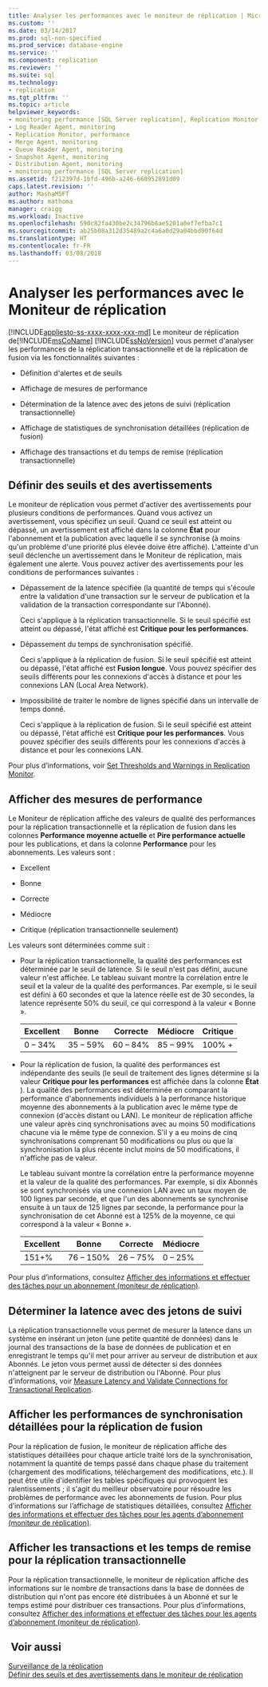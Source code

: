 ```yaml
---
title: Analyser les performances avec le moniteur de réplication | Microsoft Docs
ms.custom: ''
ms.date: 03/14/2017
ms.prod: sql-non-specified
ms.prod_service: database-engine
ms.service: ''
ms.component: replication
ms.reviewer: ''
ms.suite: sql
ms.technology:
- replication
ms.tgt_pltfrm: ''
ms.topic: article
helpviewer_keywords:
- monitoring performance [SQL Server replication], Replication Monitor
- Log Reader Agent, monitoring
- Replication Monitor, performance
- Merge Agent, monitoring
- Queue Reader Agent, monitoring
- Snapshot Agent, monitoring
- Distribution Agent, monitoring
- monitoring performance [SQL Server replication]
ms.assetid: f212397d-1bfd-496b-a246-668952891d09
caps.latest.revision: ''
author: MashaMSFT
ms.author: mathoma
manager: craigg
ms.workload: Inactive
ms.openlocfilehash: 590c82fa430be2c34796b6ae5201a0ef7efba7c1
ms.sourcegitcommit: ab25b08a312d35489a2c4a6a0d29a04bbd90f64d
ms.translationtype: HT
ms.contentlocale: fr-FR
ms.lasthandoff: 03/08/2018
---
```

# <a name="monitor-performance-with-replication-monitor"></a>Analyser les performances avec le Moniteur de réplication
[!INCLUDE[appliesto-ss-xxxx-xxxx-xxx-md](../../../includes/appliesto-ss-xxxx-xxxx-xxx-md.md)]
  Le moniteur de réplication de[!INCLUDE[msCoName](../../../includes/msconame-md.md)] [!INCLUDE[ssNoVersion](../../../includes/ssnoversion-md.md)] vous permet d'analyser les performances de la réplication transactionnelle et de la réplication de fusion via les fonctionnalités suivantes :  
  
-   Définition d'alertes et de seuils  
  
-   Affichage de mesures de performance  
  
-   Détermination de la latence avec des jetons de suivi (réplication transactionnelle)  
  
-   Affichage de statistiques de synchronisation détaillées (réplication de fusion)  
  
-   Affichage des transactions et du temps de remise (réplication transactionnelle)  
  
## <a name="set-warnings-and-thresholds"></a>Définir des seuils et des avertissements  
 Le moniteur de réplication vous permet d'activer des avertissements pour plusieurs conditions de performances. Quand vous activez un avertissement, vous spécifiez un seuil. Quand ce seuil est atteint ou dépassé, un avertissement est affiché dans la colonne **État** pour l'abonnement et la publication avec laquelle il se synchronise (à moins qu'un problème d'une priorité plus élevée doive être affiché). L'atteinte d'un seuil déclenche un avertissement dans le Moniteur de réplication, mais également une alerte. Vous pouvez activer des avertissements pour les conditions de performances suivantes :  
  
-   Dépassement de la latence spécifiée (la quantité de temps qui s'écoule entre la validation d'une transaction sur le serveur de publication et la validation de la transaction correspondante sur l'Abonné).  
  
     Ceci s'applique à la réplication transactionnelle. Si le seuil spécifié est atteint ou dépassé, l'état affiché est **Critique pour les performances**.  
  
-   Dépassement du temps de synchronisation spécifié.  
  
     Ceci s'applique à la réplication de fusion. Si le seuil spécifié est atteint ou dépassé, l'état affiché est **Fusion longue**. Vous pouvez spécifier des seuils différents pour les connexions d'accès à distance et pour les connexions LAN (Local Area Network).  
  
-   Impossibilité de traiter le nombre de lignes spécifié dans un intervalle de temps donné.  
  
     Ceci s'applique à la réplication de fusion. Si le seuil spécifié est atteint ou dépassé, l'état affiché est **Critique pour les performances**. Vous pouvez spécifier des seuils différents pour les connexions d'accès à distance et pour les connexions LAN.  
  
 Pour plus d’informations, voir [Set Thresholds and Warnings in Replication Monitor](../../../relational-databases/replication/monitor/set-thresholds-and-warnings-in-replication-monitor.md).  
  
## <a name="view-performance-measurements"></a>Afficher des mesures de performance  
 Le Moniteur de réplication affiche des valeurs de qualité des performances pour la réplication transactionnelle et la réplication de fusion dans les colonnes **Performance moyenne actuelle** et **Pire performance actuelle** pour les publications, et dans la colonne **Performance** pour les abonnements. Les valeurs sont :  
  
-   Excellent  
  
-   Bonne  
  
-   Correcte  
  
-   Médiocre  
  
-   Critique (réplication transactionnelle seulement)  
  
 Les valeurs sont déterminées comme suit :  
  
-   Pour la réplication transactionnelle, la qualité des performances est déterminée par le seuil de latence. Si le seuil n'est pas défini, aucune valeur n'est affichée. Le tableau suivant montre la corrélation entre le seuil et la valeur de la qualité des performances. Par exemple, si le seuil est défini à 60 secondes et que la latence réelle est de 30 secondes, la latence représente 50% du seuil, ce qui correspond à la valeur « Bonne ».  
  
    |Excellent|Bonne|Correcte|Médiocre|Critique|  
    |---------------|----------|----------|----------|--------------|  
    |0 – 34%|35 – 59%|60 – 84%|85 – 99%|100% +|  
  
-   Pour la réplication de fusion, la qualité des performances est indépendante des seuils (le seuil de traitement des lignes détermine si la valeur **Critique pour les performances** est affichée dans la colonne **État** ). La qualité des performances est déterminée en comparant la performance d'abonnements individuels à la performance historique moyenne des abonnements à la publication avec le même type de connexion (d'accès distant ou LAN). Le moniteur de réplication affiche une valeur après cinq synchronisations avec au moins 50 modifications chacune via le même type de connexion. S'il y a eu moins de cinq synchronisations comprenant 50 modifications ou plus ou que la synchronisation la plus récente inclut moins de 50 modifications, il n'affiche pas de valeur.  
  
     Le tableau suivant montre la corrélation entre la performance moyenne et la valeur de la qualité des performances. Par exemple, si dix Abonnés se sont synchronisés via une connexion LAN avec un taux moyen de 100 lignes par seconde, et que l'un des abonnements se synchronise ensuite à un taux de 125 lignes par seconde, la performance pour la synchronisation de cet Abonné est à 125% de la moyenne, ce qui correspond à la valeur « Bonne ».  
  
    |Excellent|Bonne|Correcte|Médiocre|  
    |---------------|----------|----------|----------|  
    |151+%|76 – 150%|26 – 75%|0 – 25%|  
  
 Pour plus d’informations, consultez [Afficher des informations et effectuer des tâches pour un abonnement &#40;moniteur de réplication&#41;](../../../relational-databases/replication/monitor/view-information-and-perform-tasks-for-a-subscription-replication-monitor.md).  
  
## <a name="determine-latency-with-tracer-tokens"></a>Déterminer la latence avec des jetons de suivi  
 La réplication transactionnelle vous permet de mesurer la latence dans un système en insérant un jeton (une petite quantité de données) dans le journal des transactions de la base de données de publication et en enregistrant le temps qu'il met pour arriver au serveur de distribution et aux Abonnés. Le jeton vous permet aussi de détecter si des données n'atteignent par le serveur de distribution ou l'Abonné. Pour plus d’informations, voir [Measure Latency and Validate Connections for Transactional Replication](../../../relational-databases/replication/monitor/measure-latency-and-validate-connections-for-transactional-replication.md).  
  
## <a name="view-detailed-synchronization-performance-for-merge-replication"></a>Afficher les performances de synchronisation détaillées pour la réplication de fusion  
 Pour la réplication de fusion, le moniteur de réplication affiche des statistiques détaillées pour chaque article traité lors de la synchronisation, notamment la quantité de temps passé dans chaque phase du traitement (chargement des modifications, téléchargement des modifications, etc.). Il peut être utile d'identifier les tables spécifiques qui provoquent les ralentissements ; il s'agit du meilleur observatoire pour résoudre les problèmes de performance avec les abonnements de fusion. Pour plus d’informations sur l’affichage de statistiques détaillées, consultez [Afficher des informations et effectuer des tâches pour les agents d’abonnement &#40;moniteur de réplication&#41;](../../../relational-databases/replication/monitor/view-information-and-perform-tasks-for-subscription-agents.md).  
  
## <a name="view-transactions-and-delivery-time-for-transactional-replication"></a>Afficher les transactions et les temps de remise pour la réplication transactionnelle  
 Pour la réplication transactionnelle, le moniteur de réplication affiche des informations sur le nombre de transactions dans la base de données de distribution qui n'ont pas encore été distribuées à un Abonné et sur le temps estimé pour distribuer ces transactions. Pour plus d’informations, consultez [Afficher des informations et effectuer des tâches pour les agents d’abonnement &#40;moniteur de réplication&#41;](../../../relational-databases/replication/monitor/view-information-and-perform-tasks-for-subscription-agents.md).  
  
## <a name="see-also"></a> Voir aussi  
 [Surveillance de la réplication](../../../relational-databases/replication/monitor/monitoring-replication-overview.md)   
 [Définir des seuils et des avertissements dans le moniteur de réplication](../../../relational-databases/replication/monitor/set-thresholds-and-warnings-in-replication-monitor.md)  
  
  
